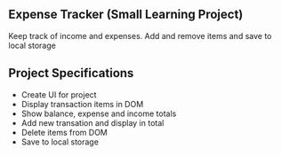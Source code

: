 ## Expense Tracker (Small Learning Project)

Keep track of income and expenses. Add and remove items and save to local storage

## Project Specifications

- Create UI for project
- Display transaction items in DOM
- Show balance, expense and income totals
- Add new transation and display in total
- Delete items from DOM
- Save to local storage
